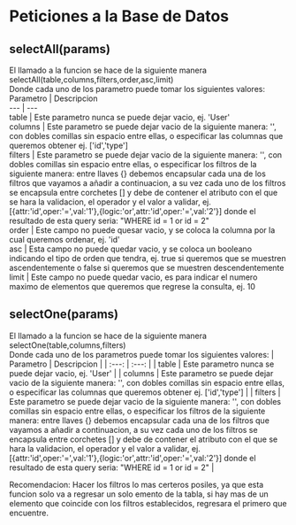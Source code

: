 # Peticiones a la Base de Datos
## selectAll(params)
El llamado a la funcion se hace de la siguiente manera selectAll(table,columns,filters,order,asc,limit)  
Donde cada uno de los parametro puede tomar los siguientes valores:  
Parametro | Descripcion  
--- | ---  
table | Este parametro nunca se puede dejar vacio, ej. 'User'  
columns | Este parametro se puede dejar vacio de la siguiente manera: '', con dobles comillas sin espacio entre ellas, o especificar las columnas que queremos obtener ej. ['id','type']  
filters | Este parametro se puede dejar vacio de la siguiente manera: '', con dobles comillas sin espacio entre ellas, o especificar los filtros de la siguiente manera: entre llaves {} debemos encapsular cada una de los filtros que vayamos a añadir a continuacion, a su vez cada uno de los filtros se encapsula entre corchetes [] y debe de contener el atributo con el que se hara la validacion, el operador y el valor a validar, ej. [{attr:'id',oper:'=',val:'1'},{logic:'or',attr:'id',oper:'=',val:'2'}] donde el resultado de esta query seria: "WHERE id = 1 or id = 2"  
order | Este campo no puede quesar vacio, y se coloca la columna por la cual queremos ordenar, ej. 'id'  
asc | Esta campo no puede quedar vacio, y se coloca un booleano indicando el tipo de orden que tendra, ej. true si queremos que se muestren ascendentemente o false si queremos que se muestren descendentemente  
limit | Este campo no puede quedar vacio, es para indicar el numero maximo de elementos que queremos que regrese la consulta, ej. 10  


## selectOne(params)
El llamado a la funcion se hace de la siguiente manera selectOne(table,columns,filters)  
Donde cada uno de los parametros puede tomar los siguientes valores:
| Parametro | Descripcion |
| :---: | :---: |
| table | Este parametro nunca se puede dejar vacio, ej. 'User' |
| columns | Este parametro se puede dejar vacio de la siguiente manera: '', con dobles comillas sin espacio entre ellas, o especificar las columnas que queremos obtener ej. ['id','type'] |
| filters | Este parametro se puede dejar vacio de la siguiente manera: '', con dobles comillas sin espacio entre ellas, o especificar los filtros de la siguiente manera: entre llaves {} debemos encapsular cada una de los filtros que vayamos a añadir a continuacion, a su vez cada uno de los filtros se encapsula entre corchetes [] y debe de contener el atributo con el que se hara la validacion, el operador y el valor a validar, ej. [{attr:'id',oper:'=',val:'1'},{logic:'or',attr:'id',oper:'=',val:'2'}] donde el resultado de esta query seria: "WHERE id = 1 or id = 2" |

Recomendacion: Hacer los filtros lo mas certeros posiles, ya que esta funcion solo va a regresar un solo emento de la tabla, si hay mas de un elemento que coincide con los filtros establecidos, regresara el primero que encuentre.
